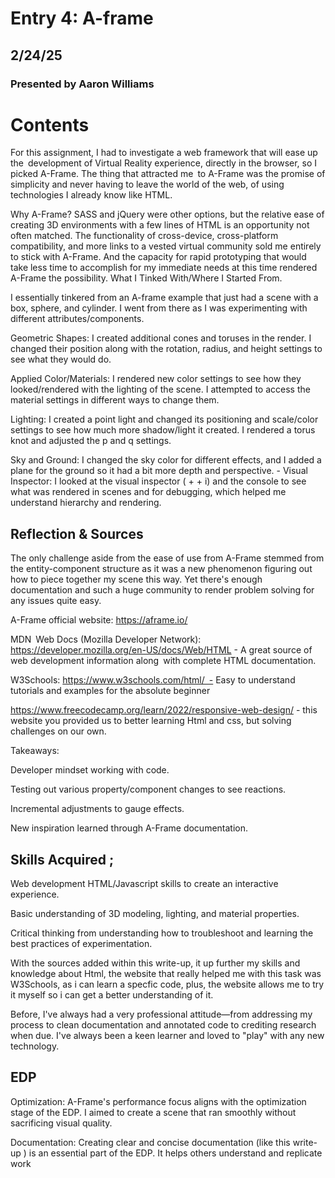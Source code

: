 # Entry 4: A-frame
## 2/24/25
### Presented by Aaron Williams

# Contents 
For this assignment, I had to investigate a web framework that will ease up the development of Virtual Reality experience, directly in the browser, so I picked A-Frame. The thing that attracted me to A-Frame was the promise of simplicity and never having to leave the world of the web, of using technologies I already know like HTML.

Why A-Frame? SASS and jQuery were other options, but the relative ease of creating 3D environments with a few lines of HTML is an opportunity not often matched. The functionality of cross-device, cross-platform compatibility, and more links to a vested virtual community sold me entirely to stick with A-Frame. And the capacity for rapid prototyping that would take less time to accomplish for my immediate needs at this time rendered A-Frame the possibility.
What I Tinked With/Where I Started From.

I essentially tinkered from an A-frame example that just had a scene with a box, sphere, and cylinder. I went from there as I was experimenting with different attributes/components.

Geometric Shapes: I created additional cones and toruses in the render. I changed their position along with the rotation, radius, and height settings to see what they would do.

Applied Color/Materials: I rendered new color settings to see how they looked/rendered with the lighting of the scene. I attempted to access the material settings in different ways to change them.

Lighting: I created a point light and changed its positioning and scale/color settings to see how much more shadow/light it created. I rendered a torus knot and adjusted the p and q settings.

Sky and Ground: I changed the sky color for different effects, and I added a plane for the ground so it had a bit more depth and perspective. - Visual Inspector: I looked at the visual inspector (<ctrl> + <alt> + i) and the console to see what was rendered in scenes and for debugging, which helped me understand hierarchy and rendering.


## Reflection & Sources
The only challenge aside from the ease of use from A-Frame stemmed from the entity-component structure as it was a new phenomenon figuring out how to piece together my scene this way. Yet there's enough documentation and such a huge community to render problem solving for any issues quite easy.

A-Frame official website: https://aframe.io/

MDN Web Docs (Mozilla Developer Network):
https://developer.mozilla.org/en-US/docs/Web/HTML - A great source of web development information along with complete HTML documentation.

W3Schools: https://www.w3schools.com/html/ - Easy to understand tutorials and examples for the absolute beginner

https://www.freecodecamp.org/learn/2022/responsive-web-design/ - this website you provided us to better learning Html and css, but solving challenges on our own.


Takeaways:

Developer mindset working with code.

Testing out various property/component changes to see reactions.

Incremental adjustments to gauge effects.

New inspiration learned through A-Frame documentation.


## Skills Acquired ;
Web development HTML/Javascript skills to create an interactive experience.

Basic understanding of 3D modeling, lighting, and material properties.

Critical thinking from understanding how to troubleshoot and learning the best practices of experimentation.

With the sources added within this write-up, it up further my skills and knowledge about Html, the website that really helped me with this task was W3Schools, as i can learn a specfic code, plus,  the website allows me to try it myself so i can get a better understanding of it.

Before, I've always had a very professional attitude—from addressing my process to clean documentation and annotated code to crediting research when due. I've always been a keen learner and loved to "play" with any new technology.


## EDP

Optimization: A-Frame's performance focus aligns with the optimization stage of the EDP. I aimed to create a scene that ran smoothly without sacrificing visual quality.

Documentation: Creating clear and concise documentation (like this write-up ) is an essential part of the EDP. It helps others understand and replicate work

